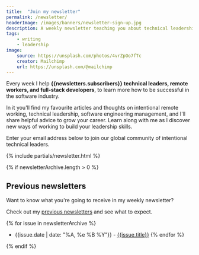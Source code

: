 ```yaml
---
title:  "Join my newsletter"
permalink: /newsletter/
headerImage: /images/banners/newsletter-sign-up.jpg
description: A weekly newsletter teaching you about technical leadership, intentional remote working, and growing your leadership career.
tags:
    - writing
    - leadership
image:
    source: https://unsplash.com/photos/4vrZpOo7fTc
    creator: Mailchimp
    url: https://unsplash.com/@mailchimp
---
```


Every week I help **{{newsletters.subscribers}} technical leaders, remote workers, and full-stack developers**, to learn more how to be successful in the software industry.

In it you'll find my favourite articles and thoughts on intentional remote working, technical leadership, software engineering management, and I'll share helpful advice to grow your career. Learn along with me as I discover new ways of working to build your leadership skills.

Enter your email address below to join our global community of intentional technical leaders.

{% include partials/newsletter.html %}

{% if newsletterArchive.length > 0 %}
## Previous newsletters

Want to know what you're going to receive in my weekly newsletter?

Check out my [previous newsletters](/newsletter/archive/) and see what to expect.

{% for issue in newsletterArchive %}
* {{issue.date | date: "%A, %e %B %Y"}} - [{{issue.title}}]({{issue.url}})
{% endfor %}

{% endif %}